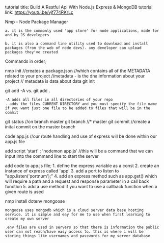 tutorial title: Build A Restful Api With Node.js Express & MongoDB
tutorial link: https://youtu.be/vjf774RKrLc

Nmp - Node Package Manager

    a. it is the commonly used 'app store' for node applications, made for and by JS developers

    b. it is also a command line utility used to download and install packages (from the web of node devs). any developer can upload packages they've created



Commands in order;

nmp init
        //creates a package.json 
        //which contains all of the METADATA related to your project
        //metadata - is the dna information about your project 
        // metadata is data about data
git init

git add -A vs. git add .

    -A adds all files in all directories of your repo
    . adds the files CURRENT DIRECTORY and you must specify the file name if you want just one file to be added to files that will be in the commit


git status //on branch master
git branch  //* master
git commit //create a inital commit on the master branch

code app.js //our route handling and use of express will be done within our app.js file

add script 'start' : 'nodemon app.js' //this will be a command that we can input into the command line to start the server 

add code to app.js file;
    1. define the express variable as a const
    2. create an instance of express called 'app'
    3. add a port to listen to "app.listen('portnum');"
    4. add an express method such as app.get() which will require a path and a request and response parameter in a call back function
    5. add a use method if you want to use a callback function when a given route is used

nmp install dotenv mongoose

    mongoose uses mongodb which is a cloud server data base hosting service. it is simple and eay for me to use when first learning to create my own server

    .env files are used in servers so that there is information the public user can not reach/have easy access to. this is where i will be storing things like usernames and passwords for my server database

